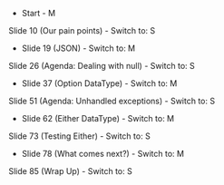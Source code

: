 







* Start - M

Slide 10 (Our pain points) - Switch to: S

* Slide 19 (JSON) - Switch to: M

Slide 26 (Agenda: Dealing with null) - Switch to: S

* Slide 37 (Option DataType) - Switch to: M

Slide 51 (Agenda: Unhandled exceptions) - Switch to: S

* Slide 62 (Either DataType) - Switch to: M

Slide 73 (Testing Either) - Switch to: S

* Slide 78 (What comes next?) - Switch to: M

Slide 85 (Wrap Up) - Switch to: S
